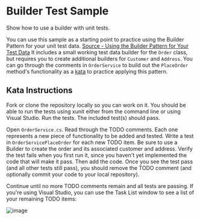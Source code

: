 # Builder Test Sample
Show how to use a builder with unit tests.

You can use this sample as a starting point to practice using the Builder Pattern for your unit test data. [Source - Using the Builder Pattern for Your Test Data](https://ardalis.com/improve-tests-with-the-builder-pattern-for-test-data) It includes a small working test data builder for the `Order` class, but requires you to create additional builders for `Customer` and `Address`. You can go through the comments in `OrderService` to build out the `PlaceOrder` method's functionality as a [kata](https://github.com/ardalis/kata-catalog) to practice applying this pattern.

## Kata Instructions

Fork or clone the repository locally so you can work on it. You should be able to run the tests using xunit either from the command line or using Visual Studio. Run the tests. The included test(s) should pass.

Open `OrderService.cs`. Read through the TODO comments. Each one represents a new piece of functionality to be added and tested. Write a test in `OrderServicePlaceOrder` for each new TODO item. Be sure to use a Builder to create the order and its associated customer and address. Verify the test fails when you first run it, since you haven't yet implemented the code that will make it pass. Then add the code. Once you see the test pass (and all other tests still pass), you should remove the TODO comment (and optionally commit your code to your local repository).

Continue until no more TODO comments remain and all tests are passing. If you're using Visual Studio, you can use the Task List window to see a list of your remaining TODO items:

![image](https://user-images.githubusercontent.com/782127/44723822-1134e000-aa9f-11e8-957a-78bb8abf118c.png)

